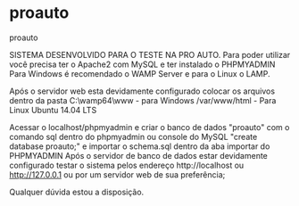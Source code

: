 # proauto
proauto

SISTEMA DESENVOLVIDO PARA O TESTE NA PRO AUTO.
Para poder utilizar você precisa ter o  Apache2 com MySQL e ter instalado o PHPMYADMIN
Para Windows é recomendado o WAMP Server e para o Linux o LAMP.

Após o servidor web esta devidamente configurado colocar os arquivos dentro da pasta
C:\wamp64\www - para Windows
/var/www/html - Para Linux Ubuntu 14.04 LTS

Acessar o localhost/phpmyadmin e criar o banco de dados "proauto" com o comando sql dentro do phpmyadmin ou console do MySQL "create database proauto;" e importar o schema.sql dentro da aba importar do PHPMYADMIN
Após o servidor de banco de dados estar devidamente configurado testar o sistema pelos endereço http://localhost ou http://127.0.0.1 ou por um servidor web de sua preferência;

Qualquer dúvida estou a disposição.

